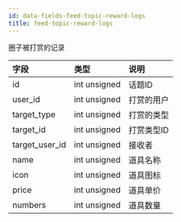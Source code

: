 ```yaml
---
id: data-fields-feed-topic-reward-logs
title: feed-topic-reward-logs
---
```


圈子被打赏的记录

| 字段 | 类型 | 说明 |
| :- | :- | :- |
| id | int unsigned | 话题ID |
| user_id | int unsigned | 打赏的用户 |
| target_type | int unsigned | 打赏的类型 |
| target_id | int unsigned | 打赏类型ID |
| target_user_id | int unsigned | 接收者 |
| name | int unsigned | 道具名称 |
| icon | int unsigned | 道具图标 |
| price | int unsigned | 道具单价 |
| numbers | int unsigned | 道具数量 |